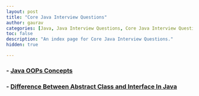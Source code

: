 ```yaml
---
layout: post
title: "Core Java Interview Questions"
author: gaurav
categories: [Java, Java Interview Questions, Core Java Interview Questions]
toc: false
description: "An index page for Core Java Interview Questions."
hidden: true

---
```


### - [Java OOPs Concepts](/java-oops-concepts/)

### - [Difference Between Abstract Class and Interface In Java](/difference-between-abstract-class-and-interface/)
